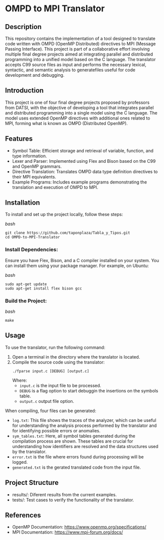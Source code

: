 # OMPD to MPI Translator

## Description

This repository contains the implementation of a tool designed to translate code written with OMPD (OpenMP Distributed) directives to MPI (Message Passing Interface). This project is part of a collaborative effort involving multiple final degree projects aimed at integrating parallel and distributed programming into a unified model based on the C language. The translator accepts C99 source files as input and performs the necessary lexical, syntactic, and semantic analysis to generatefiles useful for code development and debugging.

## Introduction

This project is one of four final degree projects proposed by professors from DATSI, with the objective of developing a tool that integrates parallel and distributed programming into a single model using the C language. The model uses extended OpenMP directives with additional ones related to MPI, forming what is known as OMPD (Distributed OpenMP).

## Features

- Symbol Table: Efficient storage and retrieval of variable, function, and type information.
- Lexer and Parser: Implemented using Flex and Bison based on the C99 and OpenMP grammars.
- Directive Translation: Translates OMPD data type definition directives to their MPI equivalents.
- Example Programs: Includes example programs demonstrating the translation and execution of OMPD to MPI.

## Installation

To install and set up the project locally, follow these steps:

*bash*
```
git clone https://github.com/taponplaza/Tabla_y_Tipos.git
cd OMPD-to-MPI-Translator
```

### Install Dependencies:
Ensure you have Flex, Bison, and a C compiler installed on your system. You can install them using your package manager. For example, on Ubuntu:

*bash*
```
sudo apt-get update
sudo apt-get install flex bison gcc
```

### Build the Project:

*bash*
```
make
```


## Usage
To use the translator, run the following command:
1. Open a terminal in the directory where the translator is located.
2. Compile the source code using the translator:
    ```
    ./fparse input.c [DEBUG] [output.c]
    ```
    Where:
    - `input.c`  is the input file to be processed.
    - `DEBUG` is a flag option to start debuggin the insertions on the symbols table.
    - `output.c` output file option.

When compiling, four files can be generated:
- `log.txt`: This file shows the traces of the analyzer, which can be useful for understanding the analysis process performed by the translator and for identifying possible errors or anomalies.
- `sym_tables.txt`: Here, all symbol tables generated during the compilation process are shown. These tables are crucial for understanding how identifiers are resolved and the data structures used by the translator.
- `error.txt` is the file where errors found during processing will be logged.
- `generated.txt` is the gerated translated code from the input file.
    
## Project Structure

- results/: Diferent results from the current examples.
- tests/: Test cases to verify the functionality of the translator.

## References

- OpenMP Documentation: https://www.openmp.org/specifications/
- MPI Documentation: https://www.mpi-forum.org/docs/
